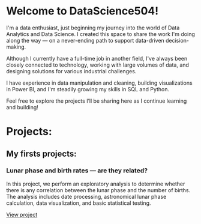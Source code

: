 # Welcome to DataScience504!

I'm a data enthusiast, just beginning my journey into the world of Data Analytics and Data Science. I created this space to share the work I'm doing along the way — on a never-ending path to support data-driven decision-making.

Although I currently have a full-time job in another field, I've always been closely connected to technology, working with large volumes of data, and designing solutions for various industrial challenges.

I have experience in data manipulation and cleaning, building visualizations in Power BI, and I'm steadily growing my skills in SQL and Python.

Feel free to explore the projects I’ll be sharing here as I continue learning and building!

# Projects:

## My firsts projects:
### Lunar phase and birth rates — are they related?
In this project, we perform an exploratory analysis to determine whether there is any correlation between the lunar phase and the number of births.
The analysis includes date processing, astronomical lunar phase calculation, data visualization, and basic statistical testing.

[View project](https://github.com/DataScience504/moon-phase-birth-analysis)

